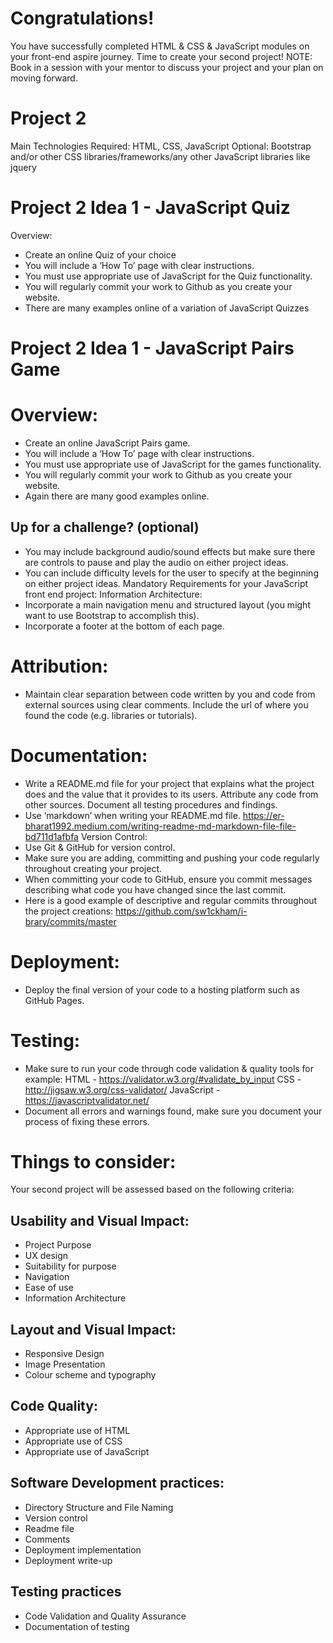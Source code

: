 # Congratulations!
You have successfully completed HTML & CSS & JavaScript modules on your front-end aspire journey.
Time to create your second project!
NOTE: Book in a session with your mentor to discuss your project and your plan on moving forward.
# Project 2
Main Technologies Required: HTML, CSS, JavaScript
Optional: Bootstrap and/or other CSS libraries/frameworks/any other JavaScript libraries like jquery
# Project 2 Idea 1 - JavaScript Quiz
Overview:
- Create an online Quiz of your choice
- You will include a ‘How To’ page with clear instructions.
- You must use appropriate use of JavaScript for the Quiz functionality.
- You will regularly commit your work to Github as you create your website.
- There are many examples online of a variation of JavaScript Quizzes

# Project 2 Idea 1 - JavaScript Pairs Game
# Overview:
- Create an online JavaScript Pairs game.
- You will include a ‘How To’ page with clear instructions.
- You must use appropriate use of JavaScript for the games functionality.
- You will regularly commit your work to Github as you create your website.
- Again there are many good examples online.

 ## Up for a challenge? (optional)
- You may include background audio/sound effects but make sure there are controls to pause and play the audio on either project ideas.
- You can include difficulty levels for the user to specify at the beginning on either project ideas.
Mandatory Requirements for your JavaScript front end project:
Information Architecture:
- Incorporate a main navigation menu and structured layout (you might want to use Bootstrap
to accomplish this).
- Incorporate a footer at the bottom of each page.

 # Attribution:
- Maintain clear separation between code written by you and code from external sources using
clear comments. Include the url of where you found the code (e.g. libraries or tutorials).
# Documentation:
- Write a README.md file for your project that explains what the project does and the value that it provides to its users. Attribute any code from other sources. Document all testing procedures and findings.
- Use ‘markdown’ when writing your README.md file.
https://er-bharat1992.medium.com/writing-readme-md-markdown-file-file-bd711d1afbfa
Version Control:
- Use Git & GitHub for version control.
- Make sure you are adding, committing and pushing your code regularly throughout
creating your project.
- When committing your code to GitHub, ensure you commit messages describing what
code you have changed since the last commit.
- Here is a good example of descriptive and regular commits throughout the project
creations: https://github.com/sw1ckham/i-brary/commits/master
# Deployment:
- Deploy the final version of your code to a hosting platform such as GitHub Pages.

# Testing:
- Make sure to run your code through code validation & quality tools for example:
HTML - https://validator.w3.org/#validate_by_input CSS - http://jigsaw.w3.org/css-validator/
JavaScript - https://javascriptvalidator.net/
- Document all errors and warnings found, make sure you document your process of fixing these errors.
# Things to consider:
Your second project will be assessed based on the following criteria:

## Usability and Visual Impact:
- Project Purpose
- UX design
- Suitability for purpose
- Navigation
- Ease of use
- Information Architecture
## Layout and Visual Impact:
- Responsive Design
- Image Presentation
- Colour scheme and typography
## Code Quality:
   
 - Appropriate use of HTML
- Appropriate use of CSS
- Appropriate use of JavaScript
## Software Development practices:
- Directory Structure and File Naming
- Version control
- Readme file
- Comments
- Deployment implementation
- Deployment write-up
## Testing practices
- Code Validation and Quality Assurance
- Documentation of testing